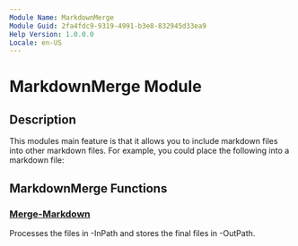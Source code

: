 ```yaml
---
Module Name: MarkdownMerge
Module Guid: 2fa4fdc9-9319-4991-b3e8-832945d33ea9
Help Version: 1.0.0.0
Locale: en-US
---
```


# MarkdownMerge Module

## Description

This modules main feature is that it allows you to include markdown files into other markdown files.  For example, you could place the following into a markdown file:

## MarkdownMerge Functions

### [Merge-Markdown](Merge-Markdown.md)

Processes the files in -InPath and stores the final files in -OutPath.


